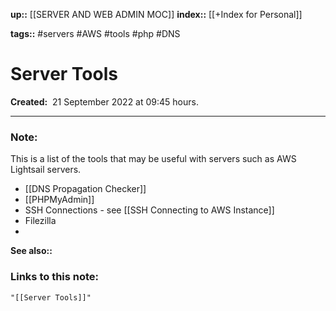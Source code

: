 
**up::** [[SERVER AND WEB ADMIN MOC]]
**index::** [[+Index for Personal]]
 

**tags::** #servers #AWS #tools #php #DNS

# Server Tools

**Created:**  21 September 2022 at  09:45 hours.

___
### Note:
This is a list of the tools that may be useful with servers such as AWS Lightsail servers.
- [[DNS Propagation Checker]]
- [[PHPMyAdmin]]
- SSH Connections - see [[SSH Connecting to AWS Instance]]
- Filezilla
- 

**See also::** 

### Links to this note:
```query
"[[Server Tools]]"
```







